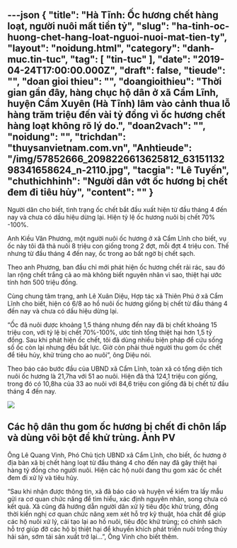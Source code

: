 ---json
{
    "title": "Hà Tĩnh: Ốc hương chết hàng loạt, người nuôi mất tiền tỷ",
    "slug": "ha-tinh-oc-huong-chet-hang-loat-nguoi-nuoi-mat-tien-ty",
    "layout": "noidung.html",
    "category": "danh-muc.tin-tuc",
    "tag": [
        "tin-tuc"
    ],
    "date": "2019-04-24T17:00:00.000Z",
    "draft": false,
    "tieude": "",
    "doan gioi thieu": "",
    "doangioithieu": "Thời gian gần đây, hàng chục hộ dân ở xã Cẩm Lĩnh, huyện Cẩm Xuyên (Hà Tĩnh) lâm vào cảnh thua lỗ hàng trăm triệu đến vài tỷ đồng vì ốc hương chết hàng loạt không rõ lý do.",
    "doan2vach": "",
    "noidung": "",
    "trichdan": "thuysanvietnam.com.vn",
    "Anhtieude": "/img/57852666_2098226613625812_6315113298341658624_n-2110.jpg",
    "tacgia": "Lê Tuyến",
    "chuthichhinh": "Người dân vớt ốc hương bị chết đem đi tiêu hủy",
    "__content__": ""
}
---
<p>Người d&acirc;n cho biết, t&igrave;nh trạng ốc chết bắt đầu xuất hiện từ đầu th&aacute;ng 4 đến nay v&agrave; chưa c&oacute; dấu hiệu dừng lại. Hiện tỷ lệ ốc hương nu&ocirc;i bị chết 70% -100%.</p>

<p>Anh Kiều Văn Phương, một người nu&ocirc;i ốc hương ở x&atilde; Cẩm Lĩnh cho biết, vụ ốc n&agrave;y t&ocirc;i đ&atilde; thả nu&ocirc;i 8 triệu con giống trong 2 đợt, mỗi đợt 4 triệu con. Thế nhưng từ đầu th&aacute;ng 4 đến nay, ốc trong ao bất ngờ bị chết sạch.</p>

<p>Theo anh Phương, ban đầu chỉ mới ph&aacute;t hiện ốc hương chết rải r&aacute;c, sau đ&oacute; lan rộng chết trắng cả ao m&agrave; kh&ocirc;ng biết nguy&ecirc;n nh&acirc;n v&igrave; sao,&nbsp;thiệt hại ước t&iacute;nh hơn 500 triệu đồng.</p>

<p>C&ugrave;ng chung t&acirc;m trạng, anh L&ecirc; Xu&acirc;n Diệu, Hợp t&aacute;c x&atilde; Thi&ecirc;n Ph&uacute; ở x&atilde; Cẩm Lĩnh cho biết, hiện c&oacute; 6/8 ao hồ nu&ocirc;i ốc hương giống bị chết từ đầu th&aacute;ng 4 đến nay v&agrave; chưa c&oacute; dấu hiệu dừng lại.</p>

<p>&ldquo;Ốc đ&atilde; nu&ocirc;i được khoảng 1,5 th&aacute;ng nhưng đến nay đ&atilde; bị chết khoảng 15 triệu con, với tỷ lệ bị chết 70%-100%, ước t&iacute;nh tổng thiệt hại hơn 1,5 tỷ đồng. Sau khi ph&aacute;t hiện ốc chết, t&ocirc;i đ&atilde; d&ugrave;ng nhiều biện ph&aacute;p để cứu sống số ốc c&ograve;n lại nhưng đều bất lực. Giờ c&ograve;n phải thu&ecirc; người thu gom ốc chết để ti&ecirc;u hủy, khử tr&ugrave;ng cho ao nu&ocirc;i&rdquo;, &ocirc;ng Diệu n&oacute;i.</p>

<p>Theo b&aacute;o c&aacute;o bước đầu của UBND x&atilde; Cẩm Lĩnh, to&agrave;n x&atilde; c&oacute; tổng diện t&iacute;ch nu&ocirc;i ốc hương l&agrave; 21,7ha với 51 ao nu&ocirc;i. Hiện đ&atilde; thả 124,1 triệu con giống, trong đ&oacute; c&oacute; 10,8ha của 33 ao nu&ocirc;i với 84,6 triệu con giống đ&atilde; bị chết từ đầu th&aacute;ng 4 đến nay.</p>

<p><img src="https://media.ex-cdn.com/EXP/media.congluan.vn/files/content/2019/04/23/57578667_2098226763625797_4127689559750213632_n-2110.jpg" /></p>

<h2>C&aacute;c hộ d&acirc;n thu gom ốc hương bị chết đi ch&ocirc;n lấp v&agrave; d&ugrave;ng v&ocirc;i bột để khử tr&ugrave;ng. Ảnh PV</h2>

<p>&Ocirc;ng L&ecirc; Quang Vinh, Ph&oacute; Chủ tịch UBND x&atilde; Cẩm Lĩnh, cho biết, ốc hương ở địa b&agrave;n x&atilde; bị chết h&agrave;ng loạt từ đầu th&aacute;ng 4 cho đến nay đ&atilde; g&acirc;y thiệt hại h&agrave;ng tỷ đồng cho người nu&ocirc;i. Hiện c&aacute;c hộ nu&ocirc;i đang thu gom x&aacute;c ốc chết đem đi xử l&yacute; v&agrave; ti&ecirc;u hủy.</p>

<p>&ldquo;Sau khi nhận được th&ocirc;ng tin, x&atilde; đ&atilde; b&aacute;o c&aacute;o v&agrave; huyện về kiểm tra lấy mẫu gửi ra&nbsp;cơ quan chức năng để t&igrave;m hiểu, x&aacute;c định nguy&ecirc;n nh&acirc;n, song chưa c&oacute; kết quả.&nbsp;X&atilde; cũng đ&atilde; hướng dẫn người d&acirc;n xử l&yacute; ti&ecirc;u độc khử tr&ugrave;ng, đồng thời kiến nghị cơ quan chức năng xem x&eacute;t hỗ trợ kỹ thuật, h&oacute;a chất để gi&uacute;p c&aacute;c hộ nu&ocirc;i xử l&yacute;, cải tạo lại ao hồ nu&ocirc;i, ti&ecirc;u độc khử tr&ugrave;ng; c&oacute; ch&iacute;nh s&aacute;ch hỗ trợ gi&uacute;p đỡ c&aacute;c hộ bị thiệt hại để khuyến kh&iacute;ch ph&aacute;t triển nu&ocirc;i trồng thủy hải sản, sớm t&aacute;i sản xuất trở lại&hellip;&rdquo;, &Ocirc;ng Vinh cho biết th&ecirc;m.</p>

